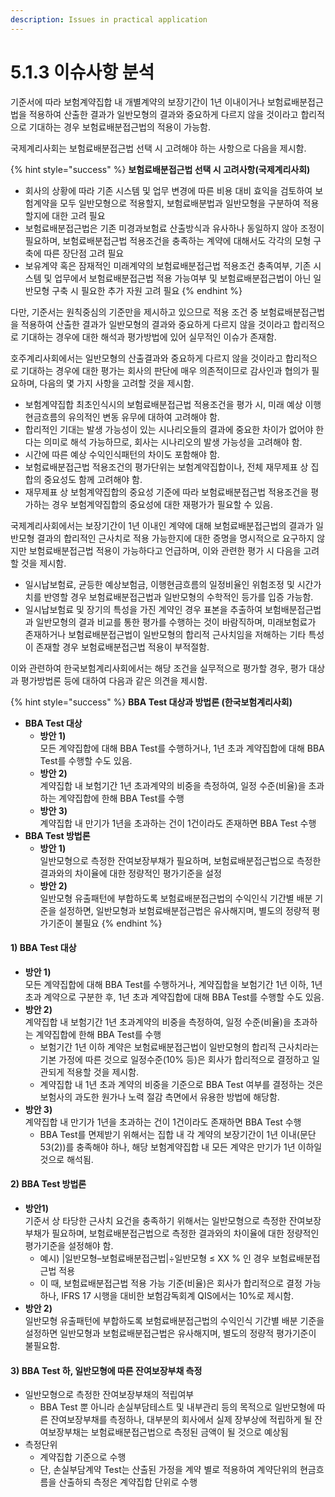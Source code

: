 ```yaml
---
description: Issues in practical application
---
```


# 5.1.3 이슈사항 분석

기준서에 따라 보험계약집합 내 개별계약의 보장기간이 1년 이내이거나 보험료배분접근법을 적용하여 산출한 결과가 일반모형의 결과와 중요하게 다르지 않을 것이라고 합리적으로 기대하는 경우 보험료배분접근법의 적용이 가능함.&#x20;

국제계리사회는 보험료배분접근법 선택 시 고려해야 하는 사항으로 다음을 제시함.&#x20;

{% hint style="success" %}
**보험료배분접근법 선택 시 고려사항(국제계리사회)**

* 회사의 상황에 따라 기존 시스템 및 업무 변경에 따른 비용 대비 효익을 검토하여 보험계약을 모두 일반모형으로 적용할지, 보험료배분법과 일반모형을 구분하여 적용할지에 대한 고려 필요
* 보험료배분접근법은 기존 미경과보험료 산출방식과 유사하나 동일하지 않아 조정이 필요하며, 보험료배분접근법 적용조건을 충족하는 계약에 대해서도 각각의 모형 구축에 따른 장단점 고려 필요
* 보유계약 혹은 잠재적인 미래계약의 보험료배분접근법 적용조건 충족여부, 기존 시스템 및 업무에서 보험료배분접근법 적용 가능여부 및 보험료배분접근법이 아닌 일반모형 구축 시 필요한 추가 자원 고려 필요 &#x20;
{% endhint %}

다만, 기준서는 원칙중심의 기준만을 제시하고 있으므로 적용 조건 중 보험료배분접근법을 적용하여 산출한 결과가 일반모형의 결과와 중요하게 다르지 않을 것이라고 합리적으로 기대하는 경우에 대한 해석과 평가방법에 있어 실무적인 이슈가 존재함.

호주계리사회에서는 일반모형의 산출결과와 중요하게 다르지 않을 것이라고 합리적으로 기대하는 경우에 대한 평가는 회사의 판단에 매우 의존적이므로 감사인과 협의가 필요하며, 다음의 몇 가지 사항을 고려할 것을 제시함. &#x20;

* 보험계약집합 최초인식시의 보험료배분접근법 적용조건을 평가 시, 미래 예상 이행현금흐름의 유의적인 변동 유무에 대하여 고려해야 함.&#x20;
* 합리적인 기대는 발생 가능성이 있는 시나리오들의 결과에 중요한 차이가 없어야 한다는 의미로 해석 가능하므로, 회사는 시나리오의 발생 가능성을 고려해야 함.&#x20;
* 시간에 따른 예상 수익인식패턴의 차이도 포함해야 함.&#x20;
* 보험료배분접근법 적용조건의 평가단위는 보험계약집합이나, 전체 재무제표 상 집합의 중요성도 함께 고려해야 함.&#x20;
* 재무제표 상 보험계약집합의 중요성 기준에 따라 보험료배분접근법 적용조건을 평가하는 경우 보험계약집합의 중요성에 대한 재평가가 필요할 수 있음. &#x20;

국제계리사회에서는 보장기간이 1년 이내인 계약에 대해 보험료배분접근법의 결과가 일반모형 결과의 합리적인 근사치로 적용 가능한지에 대한 증명을 명시적으로 요구하지 않지만 보험료배분접근법 적용이 가능하다고 언급하며, 이와 관련한 평가 시 다음을 고려할 것을 제시함.

* 일시납보험료, 균등한 예상보험금, 이행현금흐름의 일정비율인 위험조정 및 시간가치를 반영할 경우 보험료배분접근법과 일반모형의 수학적인 등가를 입증 가능함.&#x20;
* 일시납보험료 및 장기의 특성을 가진 계약인 경우 표본을 추출하여 보험배분접근법과 일반모형의 결과 비교를 통한 평가를 수행하는 것이 바람직하며, 미래보험료가 존재하거나 보험료배분접근법이 일반모형의 합리적 근사치임을 저해하는 기타 특성이 존재할 경우 보험료배분접근법 적용이 부적절함.   &#x20;

이와 관련하여 한국보험계리사회에서는 해당 조건을 실무적으로 평가할 경우, 평가 대상과 평가방법론 등에 대하여 다음과 같은 의견을 제시함.

{% hint style="success" %}
**BBA Test 대상과 방법론 (한국보험계리사회)**

* **BBA Test 대상**
  * **방안 1)**\
    모든 계약집합에 대해 BBA Test를 수행하거나, 1년 초과 계약집합에 대해 BBA Test를 수행할 수도 있음.&#x20;
  * **방안 2)**\
    계약집합 내 보험기간 1년 초과계약의 비중을 측정하여, 일정 수준(비율)을 초과하는 계약집합에 한해 BBA Test를 수행
  * **방안 3)**\
    계약집합 내 만기가 1년을 초과하는 건이 1건이라도 존재하면 BBA Test 수행 &#x20;
* **BBA Test 방법론**&#x20;
  * **방안 1)**\
    일반모형으로 측정한 잔여보장부채가 필요하며, 보험료배분접근법으로 측정한 결과와의 차이율에 대한 정량적인 평가기준을 설정
  * **방안 2)**\
    일반모형 유출패턴에 부합하도록 보험료배분접근법의 수익인식 기간별 배분 기준을 설정하면, 일반모형과 보험료배분접근법은 유사해지며, 별도의 정량적 평가기준이 불필요
{% endhint %}

#### 1) BBA Test 대상&#x20;

* **방안 1)**\
  모든 계약집합에 대해 BBA Test를 수행하거나, 계약집합을 보험기간 1년 이하, 1년 초과 계약으로 구분한 후, 1년 초과 계약집합에 대해 BBA Test를 수행할 수도 있음.&#x20;
* **방안 2)**\
  계약집합 내 보험기간 1년 초과계약의 비중을 측정하여, 일정 수준(비율)을 초과하는 계약집합에 한해 BBA Test를 수행&#x20;
  * 보험기간 1년 이하 계약은 보험료배분접근법이 일반모형의 합리적 근사치라는 기본 가정에 따른 것으로 일정수준(10% 등)은 회사가 합리적으로 결정하고 일관되게 적용할 것을 제시함.&#x20;
  * 계약집합 내 1년 초과 계약의 비중을 기준으로 BBA Test 여부를 결정하는 것은 보험사의 과도한 원가나 노력 절감 측면에서 유용한 방법에 해당함. &#x20;
* **방안 3)**\
  계약집합 내 만기가 1년을 초과하는 건이 1건이라도 존재하면 BBA Test 수행 &#x20;
  * BBA Test를 면제받기 위해서는 집합 내 각 계약의 보장기간이 1년 이내(문단 53(2))를 충족해야 하나, 해당 보험계약집합 내 모든 계약은 만기가 1년 이하일 것으로 해석됨.&#x20;

#### 2)  BBA Test 방법론&#x20;

* **방안1)**\
  기준서 상 타당한 근사치 요건을 충족하기 위해서는 일반모형으로 측정한 잔여보장부채가 필요하며, 보험료배분접근법으로 측정한 결과와의 차이율에 대한 정량적인 평가기준을 설정해야 함.
  * 예시) |일반모형–보험료배분접근법|÷일반모형 ≤ XX % 인 경우 보험료배분접근법 적용  &#x20;
  * 이 때, 보험료배분접근법 적용 가능 기준(비율)은 회사가 합리적으로 결정 가능하나, IFRS 17 시행을 대비한 보험감독회계 QIS에서는 10%로 제시함. &#x20;
* **방안 2)**\
  일반모형 유출패턴에 부합하도록 보험료배분접근법의 수익인식 기간별 배분 기준을 설정하면 일반모형과 보험료배분접근법은 유사해지며, 별도의 정량적 평가기준이 불필요함.&#x20;

#### **3)  BBA  Test 하, 일반모형에 따른 잔여보장부채 측정**&#x20;

* 일반모형으로 측정한 잔여보장부채의 적립여부
  * BBA Test 뿐 아니라 손실부담테스트 및 내부관리 등의 목적으로 일반모형에 따른 잔여보장부채를 측정하나, 대부분의 회사에서 실제 장부상에 적립하게 될 잔여보장부채는 보험료배분접근법으로 측정된 금액이 될 것으로 예상됨&#x20;
* 측정단위&#x20;
  * 계약집합 기준으로 수행&#x20;
  * 단, 손실부담계약 Test는 산출된 가정을 계약 별로 적용하여 계약단위의 현금흐름을 산출하되 측정은 계약집합 단위로 수행&#x20;
